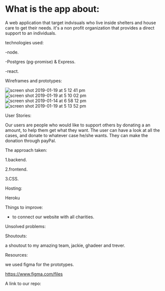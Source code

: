  # What is the app about: 
 
 A web application that target indvisuals who live inside shelters and house care to get their needs.  it's a non profit organization that provides a direct support to an individuals. 
 
 technologies used:
 
 -node.
 
 -Postgres (pg-promise) & Express.
 
 -react.
 
Wireframes and prototypes:

![screen shot 2019-01-19 at 5 12 41 pm](https://user-images.githubusercontent.com/44443628/51427857-75526f00-1c0d-11e9-9320-dc117cc336f7.png)
![screen shot 2019-01-19 at 5 10 02 pm](https://user-images.githubusercontent.com/44443628/51427829-168cf580-1c0d-11e9-951a-2eb18217f66d.png)
![screen shot 2019-01-14 at 6 58 12 pm](https://user-images.githubusercontent.com/44443628/51124034-5f6c3500-182e-11e9-9fdd-7e88190d789c.png)
![screen shot 2019-01-19 at 5 13 52 pm](https://user-images.githubusercontent.com/44443628/51427867-a03cc300-1c0d-11e9-8797-91ab256f1270.png)

User Stories:

Our users are people who would like to support others by donating a an amount, to help them get what they want.
The user can have a look at all the cases, and donate to whatever case he/she wants. They can make the donation through payPal.

The approach taken:

1.backend.

2.frontend.

3.CSS.

Hosting:

Heroku

Things to improve:

- to connect our website with all charities.

Unsolved problems:

Shoutouts:

a shoutout to my amazing team, jackie, ghadeer and trever.

Resources:

we used figma for the prototypes.

https://www.figma.com/files 

A link to our repo:
